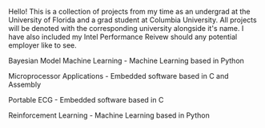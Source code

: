 Hello! This is a collection of projects from my time as an undergrad at the University of Florida and a grad student at Columbia University. All projects will be denoted with the corresponding university alongside it's name. I have also included my Intel Performance Reivew should any potential employer like to see.

Bayesian Model Machine Learning - Machine Learning based in Python

Microprocessor Applications - Embedded software based in C and Assembly

Portable ECG - Embedded software based in C

Reinforcement Learning - Machine Learning based in Python
